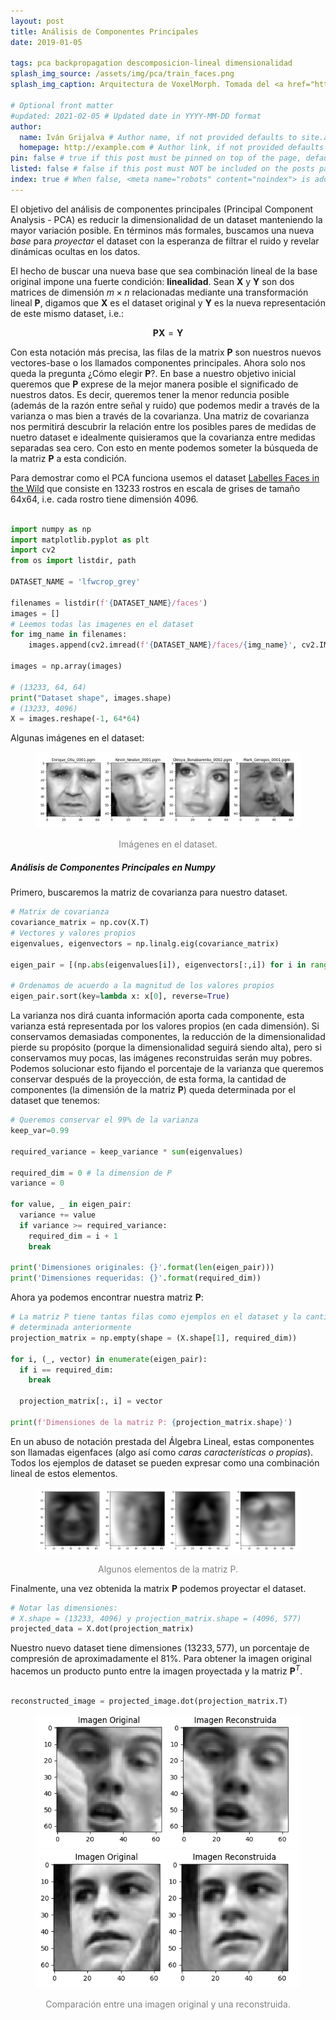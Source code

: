```yaml
---
layout: post
title: Análisis de Componentes Principales
date: 2019-01-05

tags: pca backpropagation descomposicion-lineal dimensionalidad
splash_img_source: /assets/img/pca/train_faces.png
splash_img_caption: Arquitectura de VoxelMorph. Tomada del <a href="https://arxiv.org/pdf/1809.05231.pdf">paper original</a>. # Splash image caption

# Optional front matter
#updated: 2021-02-05 # Updated date in YYYY-MM-DD format
author: 
  name: Iván Grijalva # Author name, if not provided defaults to site.author.name
  homepage: http://example.com # Author link, if not provided defaults to site.author.homepage
pin: false # true if this post must be pinned on top of the page, default is false.
listed: false # false if this post must NOT be included on the posts page, sitemap, and any of the tag pages, default is true
index: true # When false, <meta name="robots" content="noindex"> is added to the page, default is true
---
```


El objetivo del análisis de componentes principales (Principal Component Analysis - PCA) es reducir la dimensionalidad de un dataset manteniendo la mayor variación posible. En términos más formales, buscamos una nueva *base* para *proyectar* el dataset con la esperanza de filtrar el ruido y revelar dinámicas ocultas en los datos.

El hecho de buscar una nueva base que sea combinación lineal de la base original impone una fuerte condición: **linealidad**. Sean $\mathbf{X
}$ y $\mathbf{Y}$ son dos matrices de dimensión $m \times n$ relacionadas mediante una transformación lineal $\mathbf{P}$, digamos que $\mathbf{X}$ es el dataset original y $\mathbf{Y}$ es la nueva representación de este mismo dataset, i.e.:

$$\mathbf{PX} = \mathbf{Y}$$

Con esta notación más precisa, las filas de la matrix $\mathbf{P}$ son nuestros nuevos vectores-base o los llamados componentes principales. Ahora solo nos queda la pregunta ¿Cómo elegir $\mathbf{P}$?. En base a nuestro objetivo inicial queremos que $\mathbf{P}$ exprese de la mejor manera posible el significado de nuestros datos. Es decir, queremos tener la menor reduncia posible (además de la razón entre señal y ruido) que podemos medir a través de la varianza o mas bien a través de la covarianza. Una matriz de covarianza nos permitirá descubrir la relación entre los posibles pares de medidas de nuetro dataset e idealmente quisieramos que la covarianza entre medidas separadas sea cero. Con esto en mente podemos someter la búsqueda de la matriz $\mathbf{P}$ a esta condición.

Para demostrar como el PCA funciona usemos el dataset [Labelles Faces in the Wild](http://vis-www.cs.umass.edu/lfw/) que consiste en 13233 rostros en escala de grises de tamaño 64x64, i.e. cada rostro tiene dimensión 4096.

```python

import numpy as np
import matplotlib.pyplot as plt
import cv2
from os import listdir, path

DATASET_NAME = 'lfwcrop_grey'

filenames = listdir(f'{DATASET_NAME}/faces')
images = []
# Leemos todas las imagenes en el dataset
for img_name in filenames:
    images.append(cv2.imread(f'{DATASET_NAME}/faces/{img_name}', cv2.IMREAD_GRAYSCALE))

images = np.array(images)

# (13233, 64, 64)
print("Dataset shape", images.shape)
# (13233, 4096)
X = images.reshape(-1, 64*64)
```

Algunas imágenes en el dataset:

<figure>
  <img src='/assets/img/pca/sample_faces.png'>
  <figcaption> <p style='text-align:center; color:gray'>Imágenes en el dataset.</p> </figcaption>
</figure>

##### Análisis de Componentes Principales en Numpy

Primero, buscaremos la matriz de covarianza para nuestro dataset.

```python 
# Matrix de covarianza
covariance_matrix = np.cov(X.T)
# Vectores y valores propios
eigenvalues, eigenvectors = np.linalg.eig(covariance_matrix)

eigen_pair = [(np.abs(eigenvalues[i]), eigenvectors[:,i]) for i in range(len(eigenvalues))]

# Ordenamos de acuerdo a la magnitud de los valores propios
eigen_pair.sort(key=lambda x: x[0], reverse=True)

```

La varianza nos dirá cuanta información aporta cada componente, esta varianza está representada por los valores propios (en cada dimensión). Si conservamos demasiadas componentes, la reducción de la dimensionalidad pierde su propósito (porque la dimensionalidad seguirá siendo alta), pero si conservamos muy pocas, las imágenes reconstruidas serán muy pobres. Podemos solucionar esto fijando el porcentaje de la varianza que queremos conservar después de la proyección, de esta forma, la cantidad de componentes (la dimensión de la matriz $\mathbf{P}$) queda determinada por el dataset que tenemos:

```python 
# Queremos conservar el 99% de la varianza
keep_var=0.99

required_variance = keep_variance * sum(eigenvalues)

required_dim = 0 # la dimension de P
variance = 0

for value, _ in eigen_pair:
  variance += value
  if variance >= required_variance:
    required_dim = i + 1
    break

print('Dimensiones originales: {}'.format(len(eigen_pair)))
print('Dimensiones requeridas: {}'.format(required_dim))
```

Ahora ya podemos encontrar nuestra matriz $\mathbf{P}$:


```python 
# La matriz P tiene tantas filas como ejemplos en el dataset y la cantidad de columnas
# determinada anteriormente
projection_matrix = np.empty(shape = (X.shape[1], required_dim))

for i, (_, vector) in enumerate(eigen_pair):
  if i == required_dim:
    break
  
  projection_matrix[:, i] = vector

print(f'Dimensiones de la matriz P: {projection_matrix.shape}')
```

En un abuso de notación prestada del Álgebra Lineal, estas componentes son llamadas eigenfaces (algo así como *caras características o propias*). Todos los ejemplos de dataset se pueden expresar como una combinación lineal de estos elementos.

<figure>
  <img src='/assets/img/pca/eigenfaces.png'>
  <figcaption> <p style='text-align:center; color:gray'> Algunos elementos de la matriz P.</p> </figcaption>
</figure>


Finalmente, una vez obtenida la matrix $\mathbf{P}$ podemos proyectar el dataset.

```python 
# Notar las dimensiones:
# X.shape = (13233, 4096) y projection_matrix.shape = (4096, 577)
projected_data = X.dot(projection_matrix)

```

Nuestro nuevo dataset tiene dimensiones $(13233, 577)$, un porcentaje de compresión de aproximadamente el 81%. Para obtener la imagen original hacemos un producto punto entre la imagen proyectada y la matriz $\mathbf{P}^T$.

```python 

reconstructed_image = projected_image.dot(projection_matrix.T)

```

<figure>
  <center>
    <img src='/assets/img/pca/reconstructed1.png'>
    <img src='/assets/img/pca/reconstructed4.png'>
  </center>
  <figcaption> <p style='text-align:center; color:gray'> Comparación entre una imagen original y una reconstruida.</p> </figcaption>
</figure>
